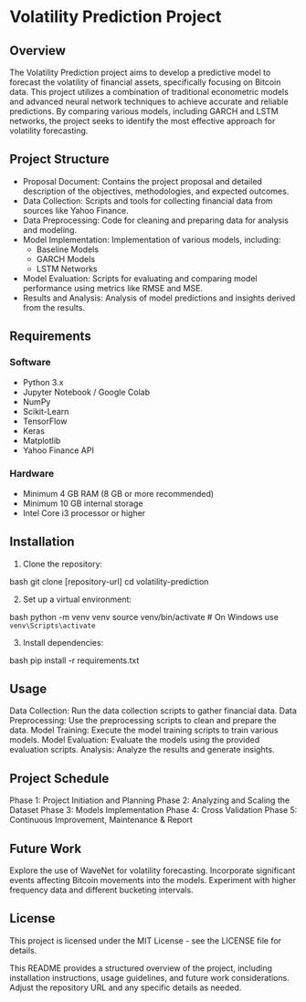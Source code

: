 # Volatility Prediction Project
## Overview
The Volatility Prediction project aims to develop a predictive model to forecast the volatility of financial assets, specifically focusing on Bitcoin data. This project utilizes a combination of traditional econometric models and advanced neural network techniques to achieve accurate and reliable predictions. By comparing various models, including GARCH and LSTM networks, the project seeks to identify the most effective approach for volatility forecasting.

## Project Structure
- Proposal Document: Contains the project proposal and detailed description of the objectives, methodologies, and expected outcomes.
- Data Collection: Scripts and tools for collecting financial data from sources like Yahoo Finance.
- Data Preprocessing: Code for cleaning and preparing data for analysis and modeling.
- Model Implementation: Implementation of various models, including:
  - Baseline Models
  - GARCH Models
  - LSTM Networks
- Model Evaluation: Scripts for evaluating and comparing model performance using metrics like RMSE and MSE.
- Results and Analysis: Analysis of model predictions and insights derived from the results.
## Requirements
### Software
- Python 3.x
- Jupyter Notebook / Google Colab
- NumPy
- Scikit-Learn
- TensorFlow
- Keras
- Matplotlib
- Yahoo Finance API
### Hardware
- Minimum 4 GB RAM (8 GB or more recommended)
- Minimum 10 GB internal storage
- Intel Core i3 processor or higher

## Installation
1. Clone the repository:

bash
git clone [repository-url]
cd volatility-prediction

2. Set up a virtual environment:

bash
python -m venv venv
source venv/bin/activate  # On Windows use `venv\Scripts\activate`

3. Install dependencies:

bash
pip install -r requirements.txt

## Usage
Data Collection: Run the data collection scripts to gather financial data.
Data Preprocessing: Use the preprocessing scripts to clean and prepare the data.
Model Training: Execute the model training scripts to train various models.
Model Evaluation: Evaluate the models using the provided evaluation scripts.
Analysis: Analyze the results and generate insights.

## Project Schedule
Phase 1: Project Initiation and Planning
Phase 2: Analyzing and Scaling the Dataset
Phase 3: Models Implementation
Phase 4: Cross Validation
Phase 5: Continuous Improvement, Maintenance & Report

## Future Work
Explore the use of WaveNet for volatility forecasting.
Incorporate significant events affecting Bitcoin movements into the models.
Experiment with higher frequency data and different bucketing intervals.

## License
This project is licensed under the MIT License - see the LICENSE file for details.

This README provides a structured overview of the project, including installation instructions, usage guidelines, and future work considerations. Adjust the repository URL and any specific details as needed.

 

